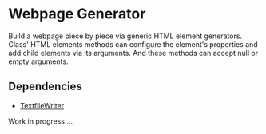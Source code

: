 # Webpage Generator

Build a webpage piece by piece via generic HTML element generators. Class' HTML elements methods can configure the element's properties and add child elements via its arguments. And these methods can accept null or empty arguments.

<h2>Dependencies</h2>
<ul>
  <li><a href="https://github.com/quauab/TextFileWriter">TextfileWriter</a></li>
</ul>

<p style="align:center">Work in progress ...</p>
